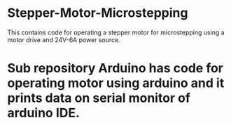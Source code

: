 # Stepper-Motor-Microstepping
This contains code for operating a stepper motor for microstepping using a motor drive and 24V-6A power source.

# Sub repository Arduino has code for operating motor using arduino and it prints data on serial monitor of arduino IDE.

